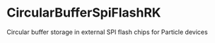 # CircularBufferSpiFlashRK
Circular buffer storage in external SPI flash chips for Particle devices
